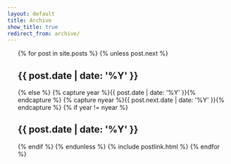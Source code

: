 ```yaml
---
layout: default
title: Archive
show_title: true
redirect_from: archive/
---
```



<nav>
    <ul>
    {% for post in site.posts %}
        {% unless post.next %}
            <h1>{{ post.date | date: '%Y' }}</h1>
        {% else %}
            {% capture year %}{{ post.date | date: '%Y' }}{% endcapture %}
            {% capture nyear %}{{ post.next.date | date: '%Y' }}{% endcapture %}
            {% if year != nyear %}
                <h1>{{ post.date | date: '%Y' }}</h1>
            {% endif %}
        {% endunless %}
        {% include postlink.html %}
    {% endfor %}
    </ul>
</nav>
